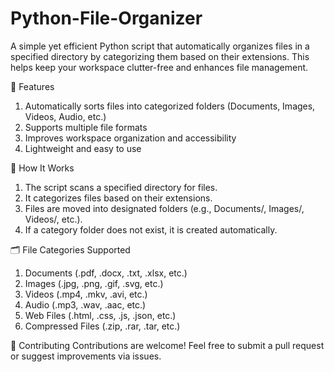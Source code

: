 # Python-File-Organizer
A simple yet efficient Python script that automatically organizes files in a specified directory by categorizing them based on their extensions. This helps keep your workspace clutter-free and enhances file management.



🚀 Features

 1. Automatically sorts files into categorized folders (Documents, Images, Videos, Audio, etc.)
 2. Supports multiple file formats
 3. Improves workspace organization and accessibility
 4. Lightweight and easy to use



📌 How It Works

 1. The script scans a specified directory for files.
 2. It categorizes files based on their extensions.
 3. Files are moved into designated folders (e.g., Documents/, Images/, Videos/, etc.).
 4. If a category folder does not exist, it is created automatically.



🗂 File Categories Supported

 1. Documents (.pdf, .docx, .txt, .xlsx, etc.)
 2. Images (.jpg, .png, .gif, .svg, etc.)
 3. Videos (.mp4, .mkv, .avi, etc.)
 4. Audio (.mp3, .wav, .aac, etc.)
 5. Web Files (.html, .css, .js, .json, etc.)
 6. Compressed Files (.zip, .rar, .tar, etc.)

🤝 Contributing
 Contributions are welcome! Feel free to submit a pull request or suggest improvements via issues.
